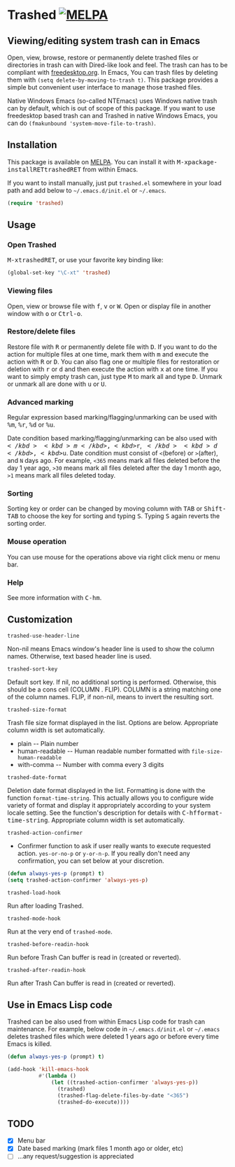 # Trashed [![MELPA](https://melpa.org/packages/trashed-badge.svg)](https://melpa.org/#/trashed)

## Viewing/editing system trash can in Emacs

Open, view, browse, restore or permanently delete trashed files or directories in trash can with Dired-like look and feel.  The trash can has to be compliant with [freedesktop.org](https://freedesktop.org/wiki/Specifications/trash-spec/).  In Emacs, You can trash files by deleting them with `(setq delete-by-moving-to-trash t)`.  This package provides a simple but convenient user interface to manage those trashed files.

Native Windows Emacs (so-called NTEmacs) uses Windows native trash can by default, which is out of scope of this package.  If you want to use freedesktop based trash can and Trashed in native Windows Emacs, you can do `(fmakunbound 'system-move-file-to-trash)`.

## Installation

This package is available on [MELPA](http://melpa.org).  You can install it with <kbd>M-x</kbd><kbd>package-install</kbd><kbd>RET</kbd><kbd>trashed</kbd><kbd>RET</kbd> from within Emacs.

If you want to install manually, just put `trashed.el` somewhere in your load path and add below to `~/.emacs.d/init.el` or `~/.emacs`.

``` el
(require 'trashed)
```

## Usage

### Open Trashed

<kbd>M-x</kbd><kbd>trashed</kbd><kbd>RET</kbd>, or use your favorite key binding like:

``` el
(global-set-key "\C-xt" 'trashed)
```

### Viewing files

Open, view or browse file with <kbd>f</kbd>, <kbd>v</kbd> or <kbd>W</kbd>.  Open or display file in another window with <kbd>o</kbd> or <kbd>Ctrl-o</kbd>.

### Restore/delete files

Restore file with <kbd>R</kbd> or permanently delete file with <kbd>D</kbd>.  If you want to do the action for multiple files at one time, mark them with <kbd>m</kbd> and execute the action with <kbd>R</kbd> or <kbd>D</kbd>.  You can also flag one or multiple files for restoration or deletion with <kbd>r</kbd> or <kbd>d</kbd> and then execute the action with <kbd>x</kbd> at one time.  If you want to simply empty trash can, just type <kbd>M</kbd> to mark all and type <kbd>D</kbd>.  Unmark or unmark all are done with <kbd>u</kbd> or <kbd>U</kbd>.

### Advanced marking

Regular expression based marking/flagging/unmarking can be used with <kbd>%</kbd><kbd>m</kbd>, <kbd>%</kbd><kbd>r</kbd>, <kbd>%</kbd><kbd>d</kbd> or <kbd>%</kbd><kbd>u</kbd>.

Date condition based marking/flagging/unmarking can be also used with <kbd>$</kbd><kbd>m</kbd>, <kbd>$</kbd><kbd>r</kbd>, <kbd>$</kbd><kbd>d</kbd>, <kbd>$</kbd><kbd>u</kbd>.  Date condition must consist of `<`(before) or `>`(after), and `N` days ago.  For example, `<365` means mark all files deleted before the day 1 year ago, `>30` means mark all files deleted after the day 1 month ago, `>1` means mark all files deleted today.

### Sorting

Sorting key or order can be changed by moving column with <kbd>TAB</kbd> or <kbd>Shift-TAB</kbd> to choose the key for sorting and typing <kbd>S</kbd>.  Typing <kbd>S</kbd> again reverts the sorting order.

### Mouse operation

You can use mouse for the operations above via right click menu or menu bar.

### Help

See more information with <kbd>C-h</kbd><kbd>m</kbd>.

## Customization

`trashed-use-header-line`

Non-nil means Emacs window's header line is used to show the column names.  Otherwise, text based header line is used.

`trashed-sort-key`

Default sort key.  If nil, no additional sorting is performed.  Otherwise, this should be a cons cell (COLUMN . FLIP).  COLUMN is a string matching one of the column names.  FLIP, if non-nil, means to invert the resulting sort.

`trashed-size-format`

Trash file size format displayed in the list.  Options are below.  Appropriate column width is set automatically.

  * plain -- Plain number
  * human-readable -- Human readable number formatted with `file-size-human-readable`
  * with-comma -- Number with comma every 3 digits
  
`trashed-date-format`

Deletion date format displayed in the list.  Formatting is done with the function `format-time-string`.  This actually allows you to configure wide variety of format and display it appropriately according to your system locale setting.  See the function's description for details with <kbd>C-h</kbd><kbd>f</kbd><kbd>format-time-string</kbd>.  Appropriate column width is set automatically.

`trashed-action-confirmer`

  * Confirmer function to ask if user really wants to execute requested action.
`yes-or-no-p` or `y-or-n-p`.  If you really don't need any confirmation, you can set below at your discretion.

``` el
(defun always-yes-p (prompt) t)
(setq trashed-action-confirmer 'always-yes-p)
```

`trashed-load-hook`

Run after loading Trashed.

`trashed-mode-hook`

Run at the very end of `trashed-mode`.

`trashed-before-readin-hook`

Run before Trash Can buffer is read in (created or reverted).

`trashed-after-readin-hook`

Run after Trash Can buffer is read in (created or reverted).

## Use in Emacs Lisp code

Trashed can be also used from within Emacs Lisp code for trash can maintenance.  For example, below code in `~/.emacs.d/init.el` or `~/.emacs` deletes trashed files which were deleted 1 years ago or before every time Emacs is killed.

``` el
(defun always-yes-p (prompt) t)

(add-hook 'kill-emacs-hook
          #'(lambda ()
              (let ((trashed-action-confirmer 'always-yes-p))
                (trashed)
                (trashed-flag-delete-files-by-date "<365")
                (trashed-do-execute))))
```

## TODO

  * [x] Menu bar
  * [x] Date based marking (mark files 1 month ago or older, etc)
  * [ ] ...any request/suggestion is appreciated

